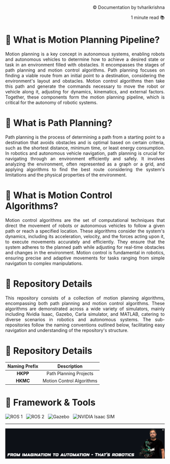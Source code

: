 <!-- README: HariKrishna_Motion_Planning-->
<p align="right">© Documentation by tvharikrishna</p>
<p align="right">1 minute read 📚</p>

# 🔻 What is Motion Planning Pipeline?
<p align='justify'>
Motion planning is a key concept in autonomous systems, enabling robots and autonomous vehicles to determine how to achieve a desired state or task in an environment filled with obstacles. It encompasses the stages of path planning and motion control algorithms. Path planning focuses on finding a viable route from an initial point to a destination, considering the environment's layout and obstacles. Motion control algorithms then take this path and generate the commands necessary to move the robot or vehicle along it, adjusting for dynamics, kinematics, and external factors. Together, these components form the motion planning pipeline, which is critical for the autonomy of robotic systems.
</p>

# 🔻 What is Path Planning?
<p align='justify'>
Path planning is the process of determining a path from a starting point to a destination that avoids obstacles and is optimal based on certain criteria, such as the shortest distance, minimum time, or least energy consumption. In robotics and autonomous vehicle navigation, path planning is crucial for navigating through an environment efficiently and safely. It involves analyzing the environment, often represented as a graph or a grid, and applying algorithms to find the best route considering the system's limitations and the physical properties of the environment.
</p>

# 🔻 What is Motion Control Algorithms?
<p align='justify'>
Motion control algorithms are the set of computational techniques that direct the movement of robots or autonomous vehicles to follow a given path or reach a specified location. These algorithms consider the system's dynamics, including its acceleration, velocity, and the forces acting upon it, to execute movements accurately and efficiently. They ensure that the system adheres to the planned path while adjusting for real-time obstacles and changes in the environment. Motion control is fundamental in robotics, ensuring precise and adaptive movements for tasks ranging from simple navigation to complex manipulations.
</p>

# 🔻 Repository Details
<p align='justify'>
This repository consists of a collection of motion planning algorithms, encompassing both path planning and motion control algorithms. These algorithms are demonstrated across a wide variety of simulators, mainly including Nvidia Isaac, Gazebo, Carla simulator, and MATLAB, catering to diverse scenarios in robotics and autonomous systems. The sub-repositories follow the naming conventions outlined below, facilitating easy navigation and understanding of the repository's structure.
</p>

<!-- Repo Details -->
<h1 align="left">🔻 Repository Details</h1>
<table align="center">
<thead>
<tr>
<th align="center">Naming Prefix</th>
<th align="center">Description</th>
</tr>
</thead>
<tbody>
<tr>
<td align="center"><strong>HKPP</strong></td>
<td align="center">Path Planning Projects</td>
</tr>
<tr>
<td align="center"><strong>HKMC</strong></td>
<td align="center">Motion Control Algorithms</td>
</tr>
</tbody>
</table>

# 🔻 Framework & Tools

<img src="https://img.shields.io/badge/ROS%201-22314E.svg?&style=flat-square&logo=ros&logoColor=white" alt="ROS 1" style="height: 30px;"/> &nbsp;
<img src="https://img.shields.io/badge/ROS%202-22314E.svg?&style=flat-square&logo=ros&logoColor=white" alt="ROS 2" style="height: 30px;"/> &nbsp;
<img src="https://img.shields.io/badge/Gazebo-007ACC.svg?&style=flat-square&logo=ros&logoColor=white" alt="Gazebo" style="height: 30px;"/> &nbsp;
<img src="https://img.shields.io/badge/NVIDIA%20Isaac-76B900.svg?&style=flat-square&logo=nvidia&logoColor=white" alt="NVIDIA Isaac SIM" style="height: 30px;"/> &nbsp;

<hr> 

<p align="center">
    <img src="readme_data/hk_quote.png" alt="Inspiring quote related to computer vision and robotics" width="1500"/>
</p>
